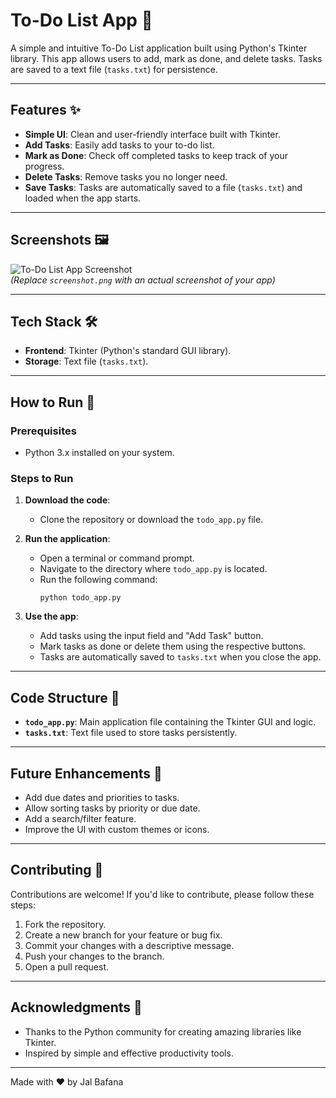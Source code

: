 # To-Do List App 📝

A simple and intuitive To-Do List application built using Python's Tkinter library. This app allows users to add, mark as done, and delete tasks. Tasks are saved to a text file (`tasks.txt`) for persistence.

---

## Features ✨

- **Simple UI**: Clean and user-friendly interface built with Tkinter.
- **Add Tasks**: Easily add tasks to your to-do list.
- **Mark as Done**: Check off completed tasks to keep track of your progress.
- **Delete Tasks**: Remove tasks you no longer need.
- **Save Tasks**: Tasks are automatically saved to a file (`tasks.txt`) and loaded when the app starts.

---

## Screenshots 🖼️

![To-Do List App Screenshot](screenshot.png)  
*(Replace `screenshot.png` with an actual screenshot of your app)*

---

## Tech Stack 🛠️

- **Frontend**: Tkinter (Python's standard GUI library).
- **Storage**: Text file (`tasks.txt`).

---

## How to Run 🚀

### Prerequisites
- Python 3.x installed on your system.

### Steps to Run
1. **Download the code**:
   - Clone the repository or download the `todo_app.py` file.

2. **Run the application**:
   - Open a terminal or command prompt.
   - Navigate to the directory where `todo_app.py` is located.
   - Run the following command:
     ```
     python todo_app.py
     ```

3. **Use the app**:
   - Add tasks using the input field and "Add Task" button.
   - Mark tasks as done or delete them using the respective buttons.
   - Tasks are automatically saved to `tasks.txt` when you close the app.

---

## Code Structure 🧩

- **`todo_app.py`**: Main application file containing the Tkinter GUI and logic.
- **`tasks.txt`**: Text file used to store tasks persistently.

---

## Future Enhancements 🔮

- Add due dates and priorities to tasks.
- Allow sorting tasks by priority or due date.
- Add a search/filter feature.
- Improve the UI with custom themes or icons.

---

## Contributing 🤝

Contributions are welcome! If you'd like to contribute, please follow these steps:
1. Fork the repository.
2. Create a new branch for your feature or bug fix.
3. Commit your changes with a descriptive message.
4. Push your changes to the branch.
5. Open a pull request.

---

## Acknowledgments 🙏

- Thanks to the Python community for creating amazing libraries like Tkinter.
- Inspired by simple and effective productivity tools.

---

Made with ❤️ by Jal Bafana
